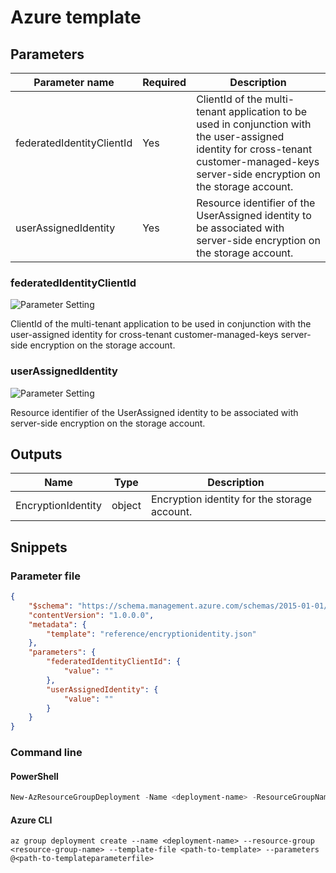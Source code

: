 # Azure template

## Parameters

Parameter name | Required | Description
-------------- | -------- | -----------
federatedIdentityClientId | Yes      | ClientId of the multi-tenant application to be used in conjunction with the user-assigned identity for cross-tenant customer-managed-keys server-side encryption on the storage account.
userAssignedIdentity | Yes      | Resource identifier of the UserAssigned identity to be associated with server-side encryption on the storage account.

### federatedIdentityClientId

![Parameter Setting](https://img.shields.io/badge/parameter-required-orange?style=flat-square)

ClientId of the multi-tenant application to be used in conjunction with the user-assigned identity for cross-tenant customer-managed-keys server-side encryption on the storage account.

### userAssignedIdentity

![Parameter Setting](https://img.shields.io/badge/parameter-required-orange?style=flat-square)

Resource identifier of the UserAssigned identity to be associated with server-side encryption on the storage account.

## Outputs

Name | Type | Description
---- | ---- | -----------
EncryptionIdentity | object | Encryption identity for the storage account.

## Snippets

### Parameter file

```json
{
    "$schema": "https://schema.management.azure.com/schemas/2015-01-01/deploymentParameters.json#",
    "contentVersion": "1.0.0.0",
    "metadata": {
        "template": "reference/encryptionidentity.json"
    },
    "parameters": {
        "federatedIdentityClientId": {
            "value": ""
        },
        "userAssignedIdentity": {
            "value": ""
        }
    }
}
```

### Command line

#### PowerShell

```powershell
New-AzResourceGroupDeployment -Name <deployment-name> -ResourceGroupName <resource-group-name> -TemplateFile <path-to-template> -TemplateParameterFile <path-to-templateparameter>
```

#### Azure CLI

```text
az group deployment create --name <deployment-name> --resource-group <resource-group-name> --template-file <path-to-template> --parameters @<path-to-templateparameterfile>
```
